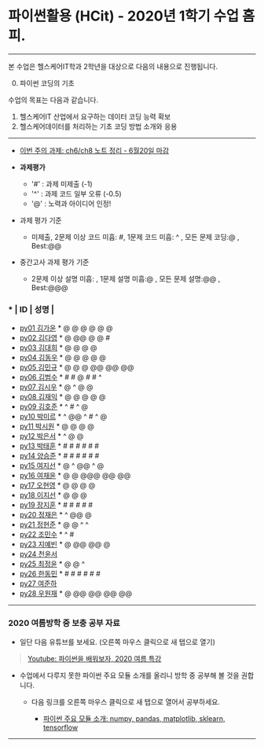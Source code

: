 # **파이썬활용 (HCit)** - 2020년 1학기 수업 홈피.
---
본 수업은 헬스케어IT학과 2학년을 대상으로 다음의 내용으로 진행됩니다.

0. 파이썬 코딩의 기초

수업의 목표는 다음과 같습니다.

1. 헬스케어IT 산업에서 요구하는 데이터 코딩 능력 확보
2. 헬스케어데이터를 처리하는 기초 코딩 방법 소개와 응용
---
- [이번 주의 과제: ch6/ch8 노트 정리 - 6월20일 마감](https://github.com/Redwoods/Py/tree/master/py2020/DOit)

- **과제평가**
  - '#' : 과제 미제출 (-1)
  - '^' : 과제 코드 일부 오류 (-0.5)
  - '@' : 노력과 아이디어 인정!

- 과제 평가 기준
  - 미제출, 2문제 이상 코드 미흡: #, 1문제 코드 미흡: ^ , 모든 문제 코딩:@ , Best:@@
  
- 중간고사 과제 평가 기준
  - 2문제 이상 설명 미흡: , 1문제 설명 미흡:@ , 모든 문제 설명:@@ , Best:@@@    
  
### * | ID | 성명 |
- [py01	김가윤](https://github.com/20193253/py01) * @ @ @ @ @ @
- [py02	김다영](https://github.com/dayeong918/py02) * @ @@ @ @ #
- [py03	김대희](https://github.com/eoreordl/py03) * @ @ @ @
- [py04	김동우](https://github.com/dongwoo314/py04) * @ @ @ @ @
- [py05	김민규](https://github.com/Skystar728/py05) * @ @ @ @@ @@ @@
- [py06	김범수](https://github.com/bum3632/py06) * # # @ # # ^
- [py07	김시우](https://github.com/oceanshrimp/py07) * @ ^ @ @
- [py08	김재익](https://github.com/kim0129s/py08) * @ @ @ @ @
- [py09	김호준](https://github.com/hojoooon/py09) * ^ # ^ @
- [py10	박미르](https://github.com/py10/py10) * ^ @@ ^ # ^ @
- [py11	박시원](https://github.com/w2j1y12/py11) * @ @ @ @
- [py12	박은서](https://github.com/dmstj0162/py12) * ^ @ @
- [py13	박태훈](https://github.com/py13taehun/py13) * # # # # # #
- [py14	양승준](https://github.com/sj0328/py14) * # # # # # #
- [py15	여지선](https://github.com/jiseonY/py15) * @ ^ @@ ^ @
- [py16	여채윤](https://github.com/ducodbs0516/py16) * @ @ @@@ @@ @@
- [py17	오현영](https://github.com/Oh-HyunYoung/py17) * @ @ @ @
- [py18	이지선](https://github.com/jiseon0516/py18) * @ @ @
- [py19	장지훈](https://github.com/jihoon119/py19) * # # # # #
- [py20	정재은](https://github.com/joung-jaeeun/py20) * ^ @@ @
- [py21	정현준](https://github.com/jhjhj0703/py21) * @ @ ^ ^
- [py22	조민수](https://github.com/rmfltm854/py22) * ^ #
- [py23	지예빈](https://github.com/Obliqueflo/py23) * @ @@ @@ @
- [py24	천윤서](https://github.com/)
- [py25	최정윤](https://github.com/jeongy72/py25) * @ @ ^
- [py26	한동민](https://github.com/a151122/py26) * # # # # # #
- [py27	여준하](https://github.com/)
- [py28 우원재](https://github.com/SALRIGO/py28) * @ @@ @@ @@ @@

---

### 2020 여름방학 중 보충 공부 자료
- 일단 다음 유튜브를 보세요.  (오른쪽 마우스 클릭으로 새 탭으로 열기)
 > [Youtube: 파이썬을 배워보자, 2020 여름 특강](https://www.youtube.com/watch?v=8vjgx7joCqg)
 
- 수업에서 다루지 못한 파이썬 주요 모듈 소개를 올리니 방학 중 공부해 볼 것을 권합니다.  
  - 다음 링크를 오른쪽 마우스 클릭으로 새 탭으로 열어서 공부하세요.  

    - [파이썬 주요 모듈 소개: numpy, pandas, matplotlib, sklearn, tensorflow](https://github.com/Redwoods/Py/tree/master/py2019/Lec/notebook/py_modules/)

---


